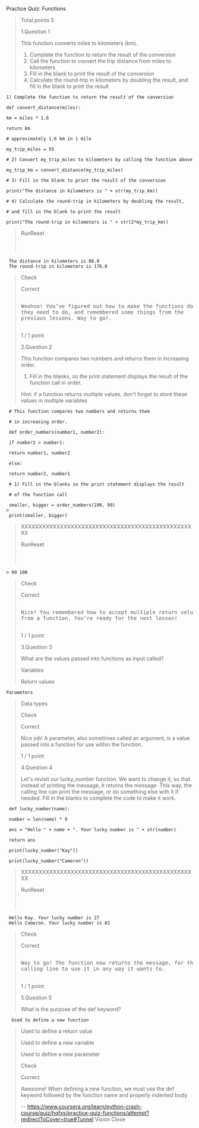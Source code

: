 Practice Quiz: Functions
> 
> Total points 5
> 
>  1.Question 1
> 
> This function converts miles to kilometers (km).
> 
> 1.  Complete the function to return the result of the conversion
> 2.  Call the function to convert the trip distance from miles to kilometers
> 3.  Fill in the blank to print the result of the conversion
> 4.  Calculate the round-trip in kilometers by doubling the result, and fill in the blank to print the result 
> 
>

    1) Complete the function to return the result of the conversion
     
    def convert_distance(miles):
     
    km = miles * 1.6
     
    return km
     
    # approximately 1.6 km in 1 mile
     
    my_trip_miles = 55
     
    # 2) Convert my_trip_miles to kilometers by calling the function above
     
    my_trip_km = convert_distance(my_trip_miles)
     
    # 3) Fill in the blank to print the result of the conversion
     
    print("The distance in kilometers is " + str(my_trip_km))
     
    # 4) Calculate the round-trip in kilometers by doubling the result,
     
    # and fill in the blank to print the result
     
    print("The round-trip in kilometers is " + str(2*my_trip_km))
     

> 
> RunReset
> 
> <pre class="rc-ConsoleOutput">
>

     The distance in kilometers is 88.0
     The round-trip in kilometers is 176.0
> 
> </pre>
> 
> Check
> 
> Correct
> 
> <pre>
> 
> Woohoo! You’ve figured out how to make the functions do what
> they need to do, and remembered some things from the
> previous lessons. Way to go!.
> 
> </pre>
> 
> 1 / 1 point
> 
>  2.Question 2
> 
> This function compares two numbers and returns them in increasing order.
> 
> 1.  Fill in the blanks, so the print statement displays the result of the function call in order.
> 
> Hint: if a function returns multiple values, don't forget to store these values in multiple variables 
> 
> 

     # This function compares two numbers and returns them
     
     # in increasing order.
     
     def order_numbers(number1, number2):
     
     if number2 > number1:
     
     return number1, number2
     
     else:
     
     return number2, number1
     
     # 1) Fill in the blanks so the print statement displays the result
     
     # of the function call
     
     smaller, bigger = order_numbers(100, 99)
    > 
     print(smaller, bigger)
> 
> XXXXXXXXXXXXXXXXXXXXXXXXXXXXXXXXXXXXXXXXXXXXXXXXXX
> 
> RunReset
> 
> <pre class="rc-ConsoleOutput">
>

    > 99 100
> 
> </pre>
> 
> Check
> 
> Correct
> 
> <pre>
> 
> Nice! You remembered how to accept multiple return values
> from a function. You’re ready for the next lesson!
> 
> </pre>
> 
> 1 / 1 point
> 
>  3.Question 3
> 
> What are the values passed into functions as input called? 
> 
>  Variables 
> 
>  Return values 
>

    Parameters 
> 
>  Data types 
> 
> Check
> 
> Correct
> 
> Nice job! A parameter, also sometimes called an argument, is a value passed into a function for use within the function.
> 
> 1 / 1 point
> 
>  4.Question 4
> 
> Let's revisit our lucky_number function. We want to change it, so that instead of printing the message, it returns the message. This way, the calling line can print the message, or do something else with it if needed. Fill in the blanks to complete the code to make it work. 
> 
> 

     def lucky_number(name):
     
     number = len(name) * 9
     
     ans = "Hello " + name + ". Your lucky number is " + str(number)
     
     return ans
     
     print(lucky_number("Kay"))
     
     print(lucky_number("Cameron"))
     
> XXXXXXXXXXXXXXXXXXXXXXXXXXXXXXXXXXXXXXXXXXXXXXXXXX
> 
> RunReset
> 
> <pre class="rc-ConsoleOutput">
>

     Hello Kay. Your lucky number is 27
     Hello Cameron. Your lucky number is 63
> 
> </pre>
> 
> Check
> 
> Correct
> 
> <pre>
> 
> Way to go! The function now returns the message, for the
> calling line to use it in any way it wants to.
> 
> </pre>
> 
> 1 / 1 point
> 
>  5.Question 5
> 
> What is the purpose of the def keyword? 
> 

      Used to define a new function 
> 
>  Used to define a return value 
> 
>  Used to define a new variable 
> 
>  Used to define a new parameter 
> 
> Check
> 
> Correct
> 
> Awesome! When defining a new function, we must use the def keyword followed by the function name and properly indented body.
>
> -- https://www.coursera.org/learn/python-crash-course/quiz/hqfxs/practice-quiz-functions/attempt?redirectToCover=true#Tunnel Vision Close
